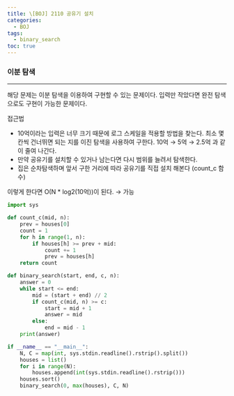 ```yaml
---
title: \[BOJ] 2110 공유기 설치
categories: 
  - BOJ
tags: 
  - binary_search
toc: true
---
```


### 이분 탐색

---

해당 문제는 이분 탐색을 이용하여 구현할 수 있는 문제이다. 입력만 작았다면 완전 탐색으로도 구현이 가능한 문제이다.

접근법

- 10억이라는 입력은 너무 크기 때문에 로그 스케일을 적용할 방법을 찾는다. 최소 몇 칸씩 건너뛰면 되는 지를 이진 탐색을 사용하여 구한다. 10억 → 5억 → 2.5억 과 같이 줄여 나간다.
- 만약 공유기를 설치할 수 있거나 남는다면 다시 범위를 늘려서 탐색한다.
- 집은 순차탐색하며 앞서 구한 거리에 따라 공유기를 직접 설치 해본다 (count_c 함수)

이렇게 한다면 O(N \* log2(10억))이 된다. → 가능

```python
import sys

def count_c(mid, n):
    prev = houses[0]
    count = 1
    for h in range(1, n):
        if houses[h] >= prev + mid:
            count += 1
            prev = houses[h]
    return count

def binary_search(start, end, c, n):
    answer = 0
    while start <= end:
        mid = (start + end) // 2
        if count_c(mid, n) >= c:
            start = mid + 1
            answer = mid
        else:
            end = mid - 1
    print(answer)

if __name__ == "__main__":
    N, C = map(int, sys.stdin.readline().rstrip().split())
    houses = list()
    for i in range(N):
        houses.append(int(sys.stdin.readline().rstrip()))
    houses.sort()
    binary_search(0, max(houses), C, N)
```
